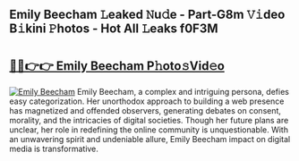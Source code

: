 ## Emily Beecham 𝙻eaked 𝙽u𝚍e - Part-G8m 𝚅𝚒deo B𝚒kini 𝙿hotos - Hot All 𝙻eaks f0F3M

# <h2><a href="http://ld74r7c.urlbe.top/?page=Emily+Beecham">🔗🔗👉👉 Emily Beecham P𝚑oto𝚜Vid𝚎o</a></h2>

[![Emily Beecham](https://i.imgur.com/eBuTRDB.gif)](http://ld74r7c.urlbe.top/?page=Emily+Beecham)
Emily Beecham, a complex and intriguing persona, defies easy categorization. Her unorthodox approach to building a web presence has magnetized and offended observers, generating debates on consent, morality, and the intricacies of digital societies. Though her future plans are unclear, her role in redefining the online community is unquestionable. With an unwavering spirit and undeniable allure, Emily Beecham impact on digital media is transformative.
